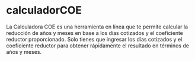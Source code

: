 # calculadorCOE
La Calculadora COE es una herramienta en línea que te permite calcular la reducción de años y meses en base a los días cotizados y el coeficiente reductor proporcionado. Solo tienes que ingresar los días cotizados y el coeficiente reductor para obtener rápidamente el resultado en términos de años y meses.

